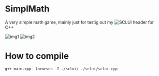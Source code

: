 # SimplMath

A very simple math game, mainly just for testig out my ![SCLUI](https://github.com/0x3alex/sclui) header for C++

![img1](https://i.imgur.com/dt8ZtmW.png)
![img2](https://i.imgur.com/02TAZyv.png)

# How to compile



```
g++ main.cpp -lncurses -I ./sclui/ ./sclui/sclui.cpp
```




